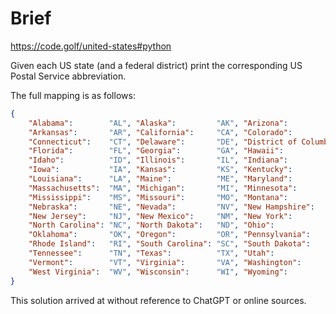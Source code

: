 # Brief

https://code.golf/united-states#python

Given each US state (and a federal district) print the corresponding US Postal Service abbreviation.

The full mapping is as follows:

```json
{
    "Alabama":        "AL", "Alaska":         "AK", "Arizona":              "AZ",
    "Arkansas":       "AR", "California":     "CA", "Colorado":             "CO",
    "Connecticut":    "CT", "Delaware":       "DE", "District of Columbia": "DC",
    "Florida":        "FL", "Georgia":        "GA", "Hawaii":               "HI",
    "Idaho":          "ID", "Illinois":       "IL", "Indiana":              "IN",
    "Iowa":           "IA", "Kansas":         "KS", "Kentucky":             "KY",
    "Louisiana":      "LA", "Maine":          "ME", "Maryland":             "MD",
    "Massachusetts":  "MA", "Michigan":       "MI", "Minnesota":            "MN",
    "Mississippi":    "MS", "Missouri":       "MO", "Montana":              "MT",
    "Nebraska":       "NE", "Nevada":         "NV", "New Hampshire":        "NH",
    "New Jersey":     "NJ", "New Mexico":     "NM", "New York":             "NY",
    "North Carolina": "NC", "North Dakota":   "ND", "Ohio":                 "OH",
    "Oklahoma":       "OK", "Oregon":         "OR", "Pennsylvania":         "PA",
    "Rhode Island":   "RI", "South Carolina": "SC", "South Dakota":         "SD",
    "Tennessee":      "TN", "Texas":          "TX", "Utah":                 "UT",
    "Vermont":        "VT", "Virginia":       "VA", "Washington":           "WA",
    "West Virginia":  "WV", "Wisconsin":      "WI", "Wyoming":              "WY"
}
```

This solution arrived at without reference to ChatGPT or online sources.